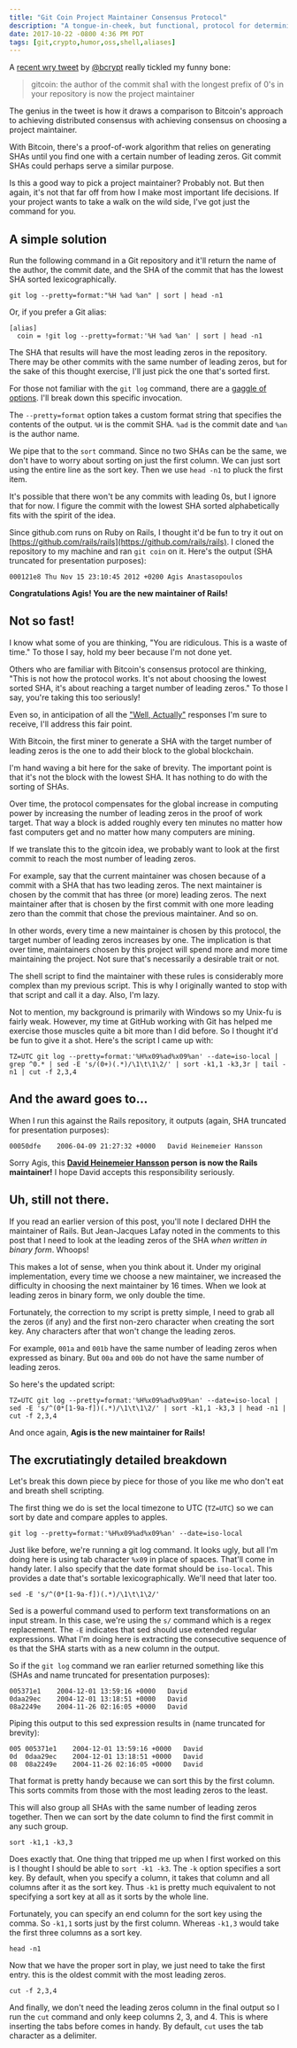 ```yaml
---
title: "Git Coin Project Maintainer Consensus Protocol"
description: "A tongue-in-cheek, but functional, protocol for determining an OSS project maintainer based on a distributed consensus algorithm."
date: 2017-10-22 -0800 4:36 PM PDT
tags: [git,crypto,humor,oss,shell,aliases]
---
```


A [recent wry tweet](https://twitter.com/bcrypt/status/918222753500508160) by [@bcrypt](https://twitter.com/bcrypt/) really tickled my funny bone:

> gitcoin: the author of the commit sha1 with the longest prefix of 0's in your repository is now the project maintainer

The genius in the tweet is how it draws a comparison to Bitcoin's approach to achieving distributed consensus with achieving consensus on choosing a project maintainer.

With Bitcoin, there's a proof-of-work algorithm that relies on generating SHAs until you find one with a certain number of leading zeros. Git commit SHAs could perhaps serve a similar purpose.

Is this a good way to pick a project maintainer? Probably not. But then again, it's not that far off from how I make most important life decisions. If your project wants to take a walk on the wild side, I've got just the command for you.

## A simple solution

Run the following command in a Git repository and it'll return the name of the author, the commit date, and the SHA of the commit that has the lowest SHA sorted lexicographically.

```
git log --pretty=format:"%H %ad %an" | sort | head -n1
```

Or, if you prefer a Git alias:

```
[alias]
  coin = !git log --pretty=format:'%H %ad %an' | sort | head -n1
```

The SHA that results will have the most leading zeros in the repository. There may be other commits with the same number of leading zeros, but for the sake of this thought exercise, I'll just pick the one that's sorted first.

For those not familiar with the `git log` command, there are a [gaggle of options](https://git-scm.com/docs/git-log). I'll break down this specific invocation.

The `--pretty=format` option takes a custom format string that specifies the contents of the output. `%H` is the commit SHA. `%ad` is the commit date and `%an` is the author name.

We pipe that to the `sort` command. Since no two SHAs can be the same, we don't have to worry about sorting on just the first column. We can just sort using the entire line as the sort key. Then we use `head -n1` to pluck the first item.

It's possible that there won't be any commits with leading 0s, but I ignore that for now. I figure the commit with the lowest SHA sorted alphabetically fits with the spirit of the idea.

Since github.com runs on Ruby on Rails, I thought it'd be fun to try it out on [https://github.com/rails/rails](https://github.com/rails/rails). I cloned the repository to my machine and ran `git coin` on it. Here's the output (SHA truncated for presentation purposes):

```
000121e8 Thu Nov 15 23:10:45 2012 +0200 Agis Anastasopoulos
```

__Congratulations Agis! You are the new maintainer of Rails!__

## Not so fast!

I know what some of you are thinking, "You are ridiculous. This is a waste of time." To those I say, hold my beer because I'm not done yet.

Others who are familiar with Bitcoin's consensus protocol are thinking, "This is not how the protocol works. It's not about choosing the lowest sorted SHA, it's about reaching a target number of leading zeros." To those I say, you're taking this too seriously!

Even so, in anticipation of all the ["Well, Actually"](http://tirania.org/blog/archive/2011/Feb-17.html) responses I'm sure to receive, I'll address this fair point.

With Bitcoin, the first miner to generate a SHA with the target number of leading zeros is the one to add their block to the global blockchain.

I'm hand waving a bit here for the sake of brevity. The important point is that it's not the block with the lowest SHA. It has nothing to do with the sorting of SHAs.

Over time, the protocol compensates for the global increase in computing power by increasing the number of leading zeros in the proof of work target. That way a block is added roughly every ten minutes no matter how fast computers get and no matter how many computers are mining.

If we translate this to the gitcoin idea, we probably want to look at the first commit to reach the most number of leading zeros.

For example, say that the current maintainer was chosen because of a commit with a SHA that has two leading zeros. The next maintainer is chosen by the commit that has three (or more) leading zeros. The next maintainer after that is chosen by the first commit with one more leading zero than the commit that chose the previous maintainer. And so on.

In other words, every time a new maintainer is chosen by this protocol, the target number of leading zeros increases by one. The implication is that over time, maintainers chosen by this project will spend more and more time maintaining the project. Not sure that's necessarily a desirable trait or not.

The shell script to find the maintainer with these rules is considerably more complex than my previous script. This is why I originally wanted to stop with that script and call it a day. Also, I'm lazy.

Not to mention, my background is primarily with Windows so my Unix-fu is fairly weak. However, my time at GitHub working with Git has helped me exercise those muscles quite a bit more than I did before. So I thought it'd be fun to give it a shot. Here's the script I came up with:

`TZ=UTC git log --pretty=format:'%H%x09%ad%x09%an' --date=iso-local | grep ^0.* | sed -E 's/(0+)(.*)/\1\t\1\2/' | sort -k1,1 -k3,3r | tail -n1 | cut -f 2,3,4`

## And the award goes to...

When I run this against the Rails repository, it outputs (again, SHA truncated for presentation purposes):

```
00050dfe	2006-04-09 21:27:32 +0000	David Heinemeier Hansson
```
Sorry Agis, this __[David Heinemeier Hansson](http://david.heinemeierhansson.com/) person is now the Rails maintainer!__ I hope David accepts this responsibility seriously.

## Uh, still not there.

If you read an earlier version of this post, you'll note I declared DHH the maintainer of Rails. But Jean-Jacques Lafay noted in the comments to this post that I need to look at the leading zeros of the SHA _when written in binary form_. Whoops!

This makes a lot of sense, when you think about it. Under my original implementation, every time we choose a new maintainer, we increased the difficulty in choosing the next maintainer by 16 times. When we look at leading zeros in binary form, we only double the time.

Fortunately, the correction to my script is pretty simple, I need to grab all the zeros (if any) and the first non-zero character when creating the sort key. Any characters after that won't change the leading zeros.

For example, `001a` and `001b` have the same number of leading zeros when expressed as binary. But `00a` and `00b` do not have the same number of leading zeros.

So here's the updated script:

`TZ=UTC git log --pretty=format:'%H%x09%ad%x09%an' --date=iso-local | sed -E 's/^(0*[1-9a-f])(.*)/\1\t\1\2/' | sort -k1,1 -k3,3 | head -n1 | cut -f 2,3,4`

And once again, __Agis is the new maintainer for Rails!__ 

## The excrutiatingly detailed breakdown

Let's break this down piece by piece for those of you like me who don't eat and breath shell scripting.

The first thing we do is set the local timezone to UTC (`TZ=UTC`) so we can sort by date and compare apples to apples.

`git log --pretty=format:'%H%x09%ad%x09%an' --date=iso-local`

Just like before, we're running a git log command. It looks ugly, but all I'm doing here is using tab character `%x09` in place of spaces. That'll come
in handy later. I also specify that the date format should be `iso-local`. This provides a date that's sortable lexicographically. We'll need that later too.

`sed -E 's/^(0*[1-9a-f])(.*)/\1\t\1\2/'`

Sed is a powerful command used to perform text transformations on an input stream. In this case, we're using the `s/` command which is a regex replacement. The `-E` indicates that sed should use extended regular expressions. What I'm doing here is extracting the consecutive sequence of `0`s that the SHA starts with as a new column in the output.

So if the `git log` command we ran earlier returned something like this (SHAs and name truncated for presentation purposes):

```
005371e1	2004-12-01 13:59:16 +0000	David
0daa29ec	2004-12-01 13:18:51 +0000	David
08a2249e	2004-11-26 02:16:05 +0000	David
```

Piping this output to this sed expression results in (name truncated for brevity):

```
005	005371e1	2004-12-01 13:59:16 +0000	David
0d	0daa29ec	2004-12-01 13:18:51 +0000	David
08	08a2249e	2004-11-26 02:16:05 +0000	David
```

That format is pretty handy because we can sort this by the first column. This sorts commits from those with the most leading zeros to the least.

This will also group all SHAs with the same number of leading zeros together. Then we can sort by the date column to find the first commit in any such group.

`sort -k1,1 -k3,3`

Does exactly that. One thing that tripped me up when I first worked on this is I thought I should be able to `sort -k1 -k3`. The `-k` option specifies a sort key. By default, when you specify a column, it takes that column and all columns after it as the sort key. Thus `-k1` is pretty much equivalent to not specifying a sort key at all as it sorts by the whole line.

Fortunately, you can specify an end column for the sort key using the comma. So `-k1,1` sorts just by the first column. Whereas `-k1,3` would take the first three columns as a sort key.

`head -n1`

Now that we have the proper sort in play, we just need to take the first entry. this is the oldest commit with the most leading zeros.

`cut -f 2,3,4`

And finally, we don't need the leading zeros column in the final output so I run the `cut` command and only keep columns 2, 3, and 4. This is where inserting the tabs before comes in handy. By default, `cut` uses the tab character as a delimiter.

